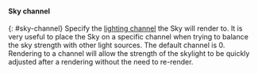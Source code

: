 
#### Sky channel
{: #sky-channel}
Specify the [lighting channel](lights-tab.html#channel) the Sky will render to. It is very useful to place the Sky on a specific channel when trying to balance the sky strength with other light sources. The default channel is 0. Rendering to a channel will allow the strength of the skylight to be quickly adjusted after a rendering without the need to re-render.
